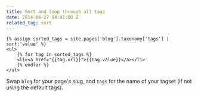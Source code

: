 ```yaml
---
title: Sort and loop through all tags
date: 2014-06-27 14:41:00 Z
related_tag: sort
---
```


```liquid
{% assign sorted_tags = site.pages['blog'].taxonomy['tags'] | sort:'value' %}
<ul>
    {% for tag in sorted_tags %}
    <li><a href="{{tag.url}}">{{tag.value}}</a></li>
    {% endfor %}
</ul>
```

Swap `blog` for your page's slug, and `tags` for the name of your tagset (if not using the default tags).
